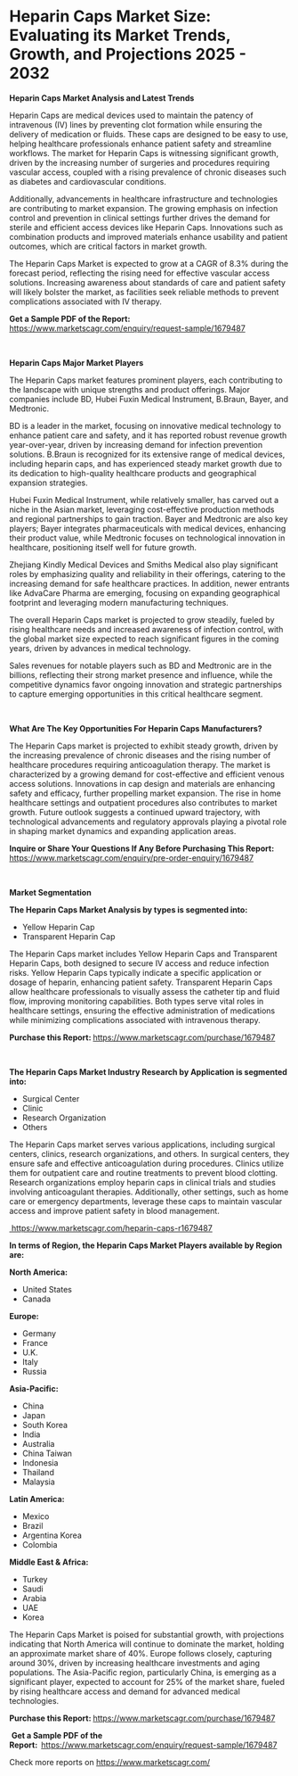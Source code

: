 <p><h1>Heparin Caps Market Size: Evaluating its Market Trends, Growth, and Projections 2025 - 2032</h1></p><p><strong>Heparin Caps Market Analysis and Latest Trends</strong></p>
<p><p>Heparin Caps are medical devices used to maintain the patency of intravenous (IV) lines by preventing clot formation while ensuring the delivery of medication or fluids. These caps are designed to be easy to use, helping healthcare professionals enhance patient safety and streamline workflows. The market for Heparin Caps is witnessing significant growth, driven by the increasing number of surgeries and procedures requiring vascular access, coupled with a rising prevalence of chronic diseases such as diabetes and cardiovascular conditions.</p><p>Additionally, advancements in healthcare infrastructure and technologies are contributing to market expansion. The growing emphasis on infection control and prevention in clinical settings further drives the demand for sterile and efficient access devices like Heparin Caps. Innovations such as combination products and improved materials enhance usability and patient outcomes, which are critical factors in market growth.</p><p>The Heparin Caps Market is expected to grow at a CAGR of 8.3% during the forecast period, reflecting the rising need for effective vascular access solutions. Increasing awareness about standards of care and patient safety will likely bolster the market, as facilities seek reliable methods to prevent complications associated with IV therapy.</p></p>
<p><strong>Get a Sample PDF of the Report:&nbsp;</strong> <a href="https://www.marketscagr.com/enquiry/request-sample/1679487?utm_campaign=3504&utm_medium=2&utm_source=Github&utm_content=ia&utm_term=25032025&utm_id=heparin-caps">https://www.marketscagr.com/enquiry/request-sample/1679487</a></p>
<p>&nbsp;</p>
<p><strong>Heparin Caps Major Market Players</strong></p>
<p><p>The Heparin Caps market features prominent players, each contributing to the landscape with unique strengths and product offerings. Major companies include BD, Hubei Fuxin Medical Instrument, B.Braun, Bayer, and Medtronic.</p><p>BD is a leader in the market, focusing on innovative medical technology to enhance patient care and safety, and it has reported robust revenue growth year-over-year, driven by increasing demand for infection prevention solutions. B.Braun is recognized for its extensive range of medical devices, including heparin caps, and has experienced steady market growth due to its dedication to high-quality healthcare products and geographical expansion strategies.</p><p>Hubei Fuxin Medical Instrument, while relatively smaller, has carved out a niche in the Asian market, leveraging cost-effective production methods and regional partnerships to gain traction. Bayer and Medtronic are also key players; Bayer integrates pharmaceuticals with medical devices, enhancing their product value, while Medtronic focuses on technological innovation in healthcare, positioning itself well for future growth.</p><p>Zhejiang Kindly Medical Devices and Smiths Medical also play significant roles by emphasizing quality and reliability in their offerings, catering to the increasing demand for safe healthcare practices. In addition, newer entrants like AdvaCare Pharma are emerging, focusing on expanding geographical footprint and leveraging modern manufacturing techniques.</p><p>The overall Heparin Caps market is projected to grow steadily, fueled by rising healthcare needs and increased awareness of infection control, with the global market size expected to reach significant figures in the coming years, driven by advances in medical technology.</p><p>Sales revenues for notable players such as BD and Medtronic are in the billions, reflecting their strong market presence and influence, while the competitive dynamics favor ongoing innovation and strategic partnerships to capture emerging opportunities in this critical healthcare segment.</p></p>
<p>&nbsp;</p>
<p><strong>What Are The Key Opportunities For Heparin Caps Manufacturers?</strong></p>
<p><p>The Heparin Caps market is projected to exhibit steady growth, driven by the increasing prevalence of chronic diseases and the rising number of healthcare procedures requiring anticoagulation therapy. The market is characterized by a growing demand for cost-effective and efficient venous access solutions. Innovations in cap design and materials are enhancing safety and efficacy, further propelling market expansion. The rise in home healthcare settings and outpatient procedures also contributes to market growth. Future outlook suggests a continued upward trajectory, with technological advancements and regulatory approvals playing a pivotal role in shaping market dynamics and expanding application areas.</p></p>
<p><strong>Inquire or Share Your Questions If Any Before Purchasing This Report:</strong> <a href="https://www.marketscagr.com/enquiry/pre-order-enquiry/1679487?utm_campaign=3504&utm_medium=2&utm_source=Github&utm_content=ia&utm_term=25032025&utm_id=heparin-caps">https://www.marketscagr.com/enquiry/pre-order-enquiry/1679487</a></p>
<p>&nbsp;</p>
<p><strong>Market Segmentation</strong></p>
<p><strong>The Heparin Caps Market Analysis by types is segmented into:</strong></p>
<p><ul><li>Yellow Heparin Cap</li><li>Transparent Heparin Cap</li></ul></p>
<p><p>The Heparin Caps market includes Yellow Heparin Caps and Transparent Heparin Caps, both designed to secure IV access and reduce infection risks. Yellow Heparin Caps typically indicate a specific application or dosage of heparin, enhancing patient safety. Transparent Heparin Caps allow healthcare professionals to visually assess the catheter tip and fluid flow, improving monitoring capabilities. Both types serve vital roles in healthcare settings, ensuring the effective administration of medications while minimizing complications associated with intravenous therapy.</p></p>
<p><strong>Purchase this Report:&nbsp;</strong><a href="https://www.marketscagr.com/purchase/1679487?utm_campaign=3504&utm_medium=2&utm_source=Github&utm_content=ia&utm_term=25032025&utm_id=heparin-caps">https://www.marketscagr.com/purchase/1679487</a></p>
<p>&nbsp;</p>
<p><strong>The Heparin Caps Market Industry Research by Application is segmented into:</strong></p>
<p><ul><li>Surgical Center</li><li>Clinic</li><li>Research Organization</li><li>Others</li></ul></p>
<p><p>The Heparin Caps market serves various applications, including surgical centers, clinics, research organizations, and others. In surgical centers, they ensure safe and effective anticoagulation during procedures. Clinics utilize them for outpatient care and routine treatments to prevent blood clotting. Research organizations employ heparin caps in clinical trials and studies involving anticoagulant therapies. Additionally, other settings, such as home care or emergency departments, leverage these caps to maintain vascular access and improve patient safety in blood management.</p></p>
<p><a href="https://www.marketscagr.com/heparin-caps-r1679487?utm_campaign=3504&utm_medium=2&utm_source=Github&utm_content=ia&utm_term=25032025&utm_id=heparin-caps">&nbsp;https://www.marketscagr.com/heparin-caps-r1679487</a></p>
<p><strong>In terms of Region, the Heparin Caps Market Players available by Region are:</strong></p>
<p>
    <p> <strong> North America: </strong>
        <ul>
            <li>United States</li>
            <li>Canada</li>
        </ul>
        </p> 
    <p> <strong> Europe: </strong>
        <ul>
            <li>Germany</li>
            <li>France</li>
            <li>U.K.</li>
            <li>Italy</li>
            <li>Russia</li>
        </ul>
        </p> 
    <p> <strong> Asia-Pacific: </strong>
        <ul>
            <li>China</li>
            <li>Japan</li>
            <li>South Korea</li>
            <li>India</li>
            <li>Australia</li>
            <li>China Taiwan</li>
            <li>Indonesia</li>
            <li>Thailand</li>
            <li>Malaysia</li>
        </ul>
        </p> 
    <p> <strong> Latin America: </strong>
        <ul>
            <li>Mexico</li>
            <li>Brazil</li>
            <li>Argentina Korea</li>
            <li>Colombia</li>
        </ul>
        </p> 
    <p> <strong> Middle East & Africa: </strong>
        <ul>
            <li>Turkey</li>
            <li>Saudi</li>
            <li>Arabia</li>
            <li>UAE</li>
            <li>Korea</li>
        </ul>
    </p>
    </p>
<p><p>The Heparin Caps Market is poised for substantial growth, with projections indicating that North America will continue to dominate the market, holding an approximate market share of 40%. Europe follows closely, capturing around 30%, driven by increasing healthcare investments and aging populations. The Asia-Pacific region, particularly China, is emerging as a significant player, expected to account for 25% of the market share, fueled by rising healthcare access and demand for advanced medical technologies.</p></p>
<p><strong>Purchase this Report: </strong><a href="https://www.marketscagr.com/purchase/1679487?utm_campaign=3504&utm_medium=2&utm_source=Github&utm_content=ia&utm_term=25032025&utm_id=heparin-caps">https://www.marketscagr.com/purchase/1679487</a></p>
<p>&nbsp;<strong>Get a Sample PDF of the Report:&nbsp;&nbsp;</strong><a href="https://www.marketscagr.com/enquiry/request-sample/1679487?utm_campaign=3504&utm_medium=2&utm_source=Github&utm_content=ia&utm_term=25032025&utm_id=heparin-caps">https://www.marketscagr.com/enquiry/request-sample/1679487</a></p>
<p><strong></strong></p>
<p>Check more reports on <a href="https://www.marketscagr.com/?utm_campaign=3504&utm_medium=2&utm_source=Github&utm_content=ia&utm_term=25032025&utm_id=heparin-caps">https://www.marketscagr.com/</a></p>